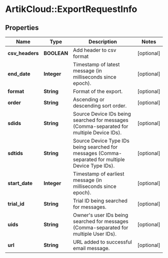 # ArtikCloud::ExportRequestInfo

## Properties
Name | Type | Description | Notes
------------ | ------------- | ------------- | -------------
**csv_headers** | **BOOLEAN** | Add header to csv format | [optional] 
**end_date** | **Integer** | Timestamp of latest message (in milliseconds since epoch). | [optional] 
**format** | **String** | Format of the export. | [optional] 
**order** | **String** | Ascending or descending sort order. | [optional] 
**sdids** | **String** | Source Device IDs being searched for messages (Comma-separated for multiple Device IDs). | [optional] 
**sdtids** | **String** | Source Device Type IDs being searched for messages (Comma-separated for multiple Device Type IDs). | [optional] 
**start_date** | **Integer** | Timestamp of earliest message (in milliseconds since epoch). | [optional] 
**trial_id** | **String** | Trial ID being searched for messages. | [optional] 
**uids** | **String** | Owner&#39;s user IDs being searched for messages (Comma-separated for multiple User IDs). | [optional] 
**url** | **String** | URL added to successful email message. | [optional] 


